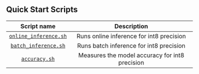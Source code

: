 <!--- 40. Quick Start Scripts -->
## Quick Start Scripts

| Script name | Description |
|:-------------:|:-------------:|
| [`online_inference.sh`](online_inference.sh) | Runs online inference for int8 precision | 
| [`batch_inference.sh`](batch_inference.sh)| Runs batch inference for int8 precision |
| [`accuracy.sh`](accuracy.sh) | Measures the model accuracy for int8 precision |
